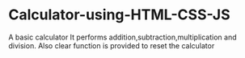# Calculator-using-HTML-CSS-JS
A basic calculator
It performs addition,subtraction,multiplication and division.
Also clear function is provided to reset the calculator

